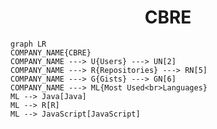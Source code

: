 <h1 align="center">CBRE</h1>

```mermaid
graph LR
COMPANY_NAME{CBRE}
COMPANY_NAME ---> U{Users} ---> UN[2]
COMPANY_NAME ---> R{Repositories} ---> RN[5]
COMPANY_NAME ---> G{Gists} ---> GN[6]
COMPANY_NAME ---> ML{Most Used<br>Languages}
ML --> Java[Java]
ML --> R[R]
ML --> JavaScript[JavaScript]
```

